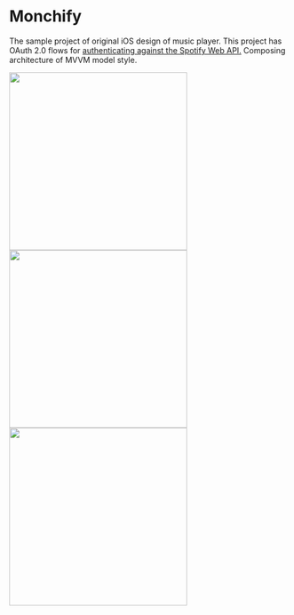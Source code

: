# Monchify
The sample project of original iOS design of music player. 
This project has OAuth 2.0 flows for [authenticating against the Spotify Web API.](https://developer.spotify.com/documentation/general/guides/authorization/)
Composing architecture of MVVM model style.

<img src="https://user-images.githubusercontent.com/58180720/160236724-a9002900-50b6-4237-9c0a-12678dee7397.png" width="320px">
<img src="https://user-images.githubusercontent.com/58180720/160236741-d8087bc5-ed1a-4266-914c-6e2ecf669c22.png" width="320px">
<img src="https://user-images.githubusercontent.com/58180720/160236752-e4b7a5f1-3d2d-42ed-9c8b-94960a5b7cd7.png" width="320px">
